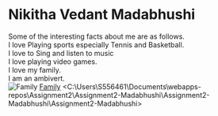 # Nikitha Vedant Madabhushi
Some of the interesting facts about me are as follows.<br>
I love Playing sports especially Tennis and Basketball.<br>
I love to Sing and listen to music<br>
I love playing video games.<br>
I love my family.<br>
I am an ambivert.<br>
![Family](C:\Users\S556461\Documents\webapps-repos\Assignment2\Assignment2-Madabhushi\Assignment2-Madabhushi\Assignment2-Madabhushi)
[Family](C:\Users\S556461\Documents\webapps-repos\Assignment2\Assignment2-Madabhushi\Assignment2-Madabhushi\Assignment2-Madabhushi)
<C:\Users\S556461\Documents\webapps-repos\Assignment2\Assignment2-Madabhushi\Assignment2-Madabhushi\Assignment2-Madabhushi>
